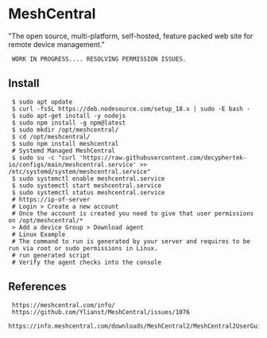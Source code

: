 MeshCentral
=====

"The open source, multi-platform, self-hosted, feature packed web site for remote device management."

     WORK IN PROGRESS.... RESOLVING PERMISSION ISSUES.

Install
--------

     $ sudo apt update
     $ curl -fsSL https://deb.nodesource.com/setup_18.x | sudo -E bash - 
     $ sudo apt-get install -y nodejs 
     $ sudo npm install -g npm@latest
     $ sudo mkdir /opt/meshcentral/
     $ cd /opt/meshcentral/
     $ sudo npm install meshcentral
     # Systemd Managed MeshCentral
     $ sudo su -c "curl 'https://raw.githubusercontent.com/decyphertek-io/configs/main/meshcentral.service' >> /etc/systemd/system/meshcentral.service"
     $ sudo systemctl enable meshcentral.service
     $ sudo systemctl start meshcentral.service
     $ sudo systemctl status meshcentral.service
     # https://ip-of-server
     # Login > Create a new account 
     # Once the account is created you need to give that user permissions on /opt/meshcentral/* 
     > Add a device Group > Download agent
     # Linux Example
     # The command to run is generated by your server and requires to be run via root or sudo permissions in Linux. 
     # run generated script 
     # Verify the agent checks into the console

References
----------

     https://meshcentral.com/info/
     https://github.com/Ylianst/MeshCentral/issues/1076
     https://info.meshcentral.com/downloads/MeshCentral2/MeshCentral2UserGuide.pdf